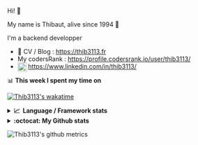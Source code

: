 Hi! 👋

My name is Thibaut, alive since 1994 🍷

I'm a backend developper

-   📝 CV / Blog : https://thib3113.fr
-   My codersRank : https://profile.codersrank.io/user/thib3113/
-   <a href="https://www.linkedin.com/in/thib3113/"><img align="left" alt="Thib3113's Linkedin" width="21px" src="https://raw.githubusercontent.com/peterthehan/peterthehan/master/assets/linkedin.svg" /></a> https://www.linkedin.com/in/thib3113/

📊 **This week I spent my time on**

[![Thib3113's wakatime](https://github-readme-stats.vercel.app/api/wakatime?username=thib3113&layout=default&theme=dracula&langs_count=6&hide_title=true&hide_border=true)](https://wakatime.com/@thib3113)

<details>
  <summary><b>📈&nbsp;&nbsp;Language&nbsp;/&nbsp;Framework stats</b></summary>
  <br/>  
  <a href='https://profile.codersrank.io/user/thib3113/'>
  <img src='http://cr-skills-chart-widget.azurewebsites.net/api/api?username=thib3113&padding=30&skills=php,batchfile,javascript,less,mysql,reactjs,scss,shell,typescript,vue'>
  </a>
</details>

<details>
  <summary><b>:octocat: My Github stats</b></summary>
  <br/>  
  
  <img src="https://github-readme-stats.vercel.app/api?username=thib3113&theme=dracula&show_icons=true&" alt="Thib3113's GitHub stats" />

<!--START_SECTION:activity-->

1. 🎉 Merged PR [#173](https://github.com/thib3113/unifi-client/pull/173) in [thib3113/unifi-client](https://github.com/thib3113/unifi-client)
2. 🎉 Merged PR [#16](https://github.com/thib3113/unifi-blockips-srv/pull/16) in [thib3113/unifi-blockips-srv](https://github.com/thib3113/unifi-blockips-srv)
3. 🎉 Merged PR [#15](https://github.com/thib3113/unifi-blockips-srv/pull/15) in [thib3113/unifi-blockips-srv](https://github.com/thib3113/unifi-blockips-srv)
4. 🎉 Merged PR [#170](https://github.com/thib3113/unifi-client/pull/170) in [thib3113/unifi-client](https://github.com/thib3113/unifi-client)
5. 🎉 Merged PR [#171](https://github.com/thib3113/unifi-client/pull/171) in [thib3113/unifi-client](https://github.com/thib3113/unifi-client)
 <!--END_SECTION:activity-->

</details>

![Thib3113's github metrics](https://gist.githubusercontent.com/thib3113/83a96e16f8bca103f1b0e376186c66ec/raw/github-metrics.svg)
